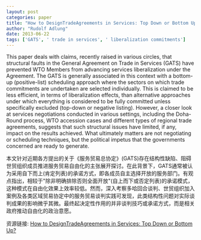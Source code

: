 ```yaml
---
layout: post
categories: paper
title: "How to DesignTradeAgreements in Services: Top Down or Bottom Up?"
author: "Rudolf Adlung"
date: 2013-06-22
tags: ['GATS', ' trade in services', ' liberalization commitments']
---
```


This paper deals with claims, recently raised in various circles, that structural faults in the General Agreement on Trade in Services (GATS) have prevented WTO Members from advancing services liberalization under the Agreement. The GATS is generally associated in this context with a bottom-up (positive-list) scheduling approach where the sectors on which trade commitments are undertaken are selected individually. This is claimed to be less efficient, in terms of liberalization effects, than alternative approaches under which everything is considered to be fully committed unless specifically excluded (top-down or negative listing). However, a closer look at services negotiations conducted in various settings, including the Doha-Round process, WTO accession cases and different types of regional trade agreements, suggests that such structural issues have limited, if any, impact on the results achieved. What ultimately matters are not negotiating or scheduling techniques, but the political impetus that the governments concerned are ready to generate.

本文针对近期各方提出的关于《服务贸易总协定》(GATS)存在结构性缺陷、阻碍世贸组织成员推进服务贸易自由化的主张展开探讨。在此背景下，GATS通常被认为采用自下而上(肯定列表)的承诺方式，即各成员自主选择开放的服务部门。有观点指出，相较于"除非明确排除否则全面开放"(自上而下或否定列表)的承诺模式，这种模式在自由化效果上效率较低。然而，深入考察多哈回合谈判、世贸组织加入案例及各类区域贸易协定中的服务贸易谈判实践可发现，此类结构性问题对实际谈判成果的影响微乎其微。最终起决定性作用的并非谈判技巧或承诺方式，而是相关政府推动自由化的政治意愿。

资源链接: [How to DesignTradeAgreements in Services: Top Down or Bottom Up?](https://papers.ssrn.com/sol3/papers.cfm?abstract_id=2283168)
